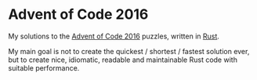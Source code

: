 # Advent of Code 2016

My solutions to the [Advent of Code 2016](http://adventofcode.com/2016) puzzles, written in [Rust](http://rust-lang.org).

My main goal is not to create the quickest / shortest / fastest solution ever, but to create nice, idiomatic, readable and maintainable Rust code with suitable performance.
